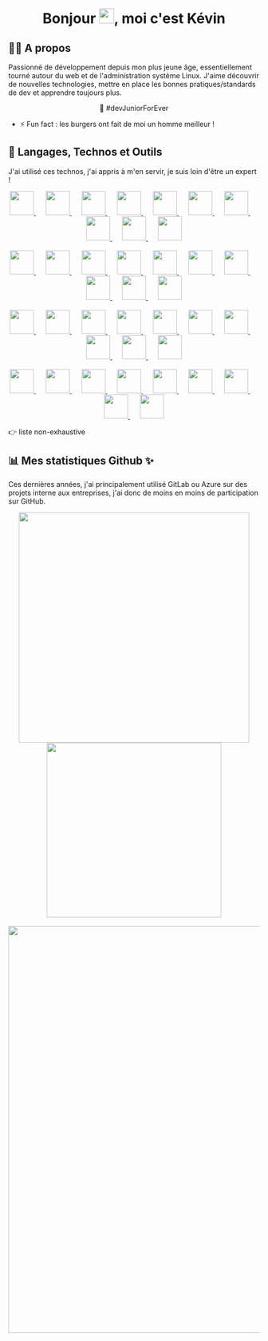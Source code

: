 <h1 align="center">Bonjour <img width="30" src="https://raw.githubusercontent.com/MartinHeinz/MartinHeinz/master/wave.gif">, moi c'est Kévin</h1>

## 🙋‍♂️ A propos

Passionné de développement depuis mon plus jeune âge, essentiellement tourné autour du web et de l'administration système Linux. J'aime découvrir de nouvelles technologies, mettre en place les bonnes pratiques/standards de dev et apprendre toujours plus.

<p align="center">💬 #devJuniorForEver</p>

- ⚡ Fun fact : les burgers ont fait de moi un homme meilleur !

## 🚀 Langages, Technos et Outils

J'ai utilisé ces technos, j'ai appris à m'en servir, je suis loin d'être un expert !

<p align="center" style="backgound-color: white;">
    <a href="https://httpd.apache.org/" target="_blank" title="Apache">
        <img width="48" src="https://cdn.jsdelivr.net/gh/devicons/devicon/icons/apache/apache-original-wordmark.svg" />
    </a>
    &nbsp;&nbsp;&nbsp;&nbsp;
    <a href="https://azure.microsoft.com/" target="_blank" title="Azure">
        <img width="48" src="https://cdn.jsdelivr.net/gh/devicons/devicon/icons/azure/azure-original-wordmark.svg" />
    </a>
    &nbsp;&nbsp;&nbsp;&nbsp;
    <a href="https://www.gnu.org/savannah-checkouts/gnu/bash/manual/bash.html" target="_blank" title="Bash">
        <img width="48" src="https://cdn.jsdelivr.net/gh/devicons/devicon/icons/bash/bash-original.svg" />
    </a>
    &nbsp;&nbsp;&nbsp;&nbsp;
    <a href="https://getbootstrap.com/" target="_blank" title="Bootstrap">
        <img width="48" src="https://cdn.jsdelivr.net/gh/devicons/devicon/icons/bootstrap/bootstrap-original-wordmark.svg" />
    </a>
    &nbsp;&nbsp;&nbsp;&nbsp;
    <a href="https://getcomposer.org/" target="_blank" title="Composer">
        <img width="48" src="https://cdn.jsdelivr.net/gh/devicons/devicon/icons/composer/composer-original.svg" />
    </a>
    &nbsp;&nbsp;&nbsp;&nbsp;
    <a href="https://www.w3.org/Style/CSS/" target="_blank" title="CSS 3">
        <img width="48" src="https://cdn.jsdelivr.net/gh/devicons/devicon/icons/css3/css3-original-wordmark.svg" />
    </a>
    &nbsp;&nbsp;&nbsp;&nbsp;
    <a href="https://www.debian.org/" target="_blank" title="Debian">
        <img width="48" src="https://cdn.jsdelivr.net/gh/devicons/devicon/icons/debian/debian-original-wordmark.svg" />
    </a>
    &nbsp;&nbsp;&nbsp;&nbsp;
    <a href="https://www.docker.com/" target="_blank" title="Docker">
        <img width="48" src="https://cdn.jsdelivr.net/gh/devicons/devicon/icons/docker/docker-original-wordmark.svg" />
    </a>
    &nbsp;&nbsp;&nbsp;&nbsp;
    <a href="https://www.doctrine-project.org/" target="_blank" title="Doctrine">
        <img width="48" src="https://cdn.jsdelivr.net/gh/devicons/devicon/icons/doctrine/doctrine-original-wordmark.svg" />
    </a>
    &nbsp;&nbsp;&nbsp;&nbsp;
    <a href="https://eslint.org/" target="_blank" title="ESLint">
        <img width="48" src="https://cdn.jsdelivr.net/gh/devicons/devicon/icons/eslint/eslint-original-wordmark.svg" />
    </a>
    <br><br>
    <a href="https://filezilla-project.org/" target="_blank" title="FileZilla">
        <img width="48" src="https://cdn.jsdelivr.net/gh/devicons/devicon/icons/filezilla/filezilla-plain-wordmark.svg" />
    </a>
    &nbsp;&nbsp;&nbsp;&nbsp;
    <a href="https://git-scm.com/" target="_blank" title="Git">
        <img width="48" src="https://cdn.jsdelivr.net/gh/devicons/devicon/icons/git/git-original-wordmark.svg" />
    </a>
    &nbsp;&nbsp;&nbsp;&nbsp;
    <a href="https://github.com/" target="_blank" title="GitHub">
        <img width="48" src="https://cdn.jsdelivr.net/gh/devicons/devicon@latest/icons/github/github-original-wordmark.svg" />
    </a>
    &nbsp;&nbsp;&nbsp;&nbsp;
    <a href="https://about.gitlab.com/" target="_blank" title="GitLab">
        <img width="48" src="https://cdn.jsdelivr.net/gh/devicons/devicon/icons/gitlab/gitlab-original-wordmark.svg" />
    </a>
    &nbsp;&nbsp;&nbsp;&nbsp;
    <a href="https://www.w3.org/html/" target="_blank" title="HTML 5">
        <img width="48" src="https://cdn.jsdelivr.net/gh/devicons/devicon/icons/html5/html5-original-wordmark.svg" />
    </a>
    &nbsp;&nbsp;&nbsp;&nbsp;
    <a href="https://developer.mozilla.org/en-US/docs/Web/JavaScript" target="_blank" title="JavaScript">
        <img width="48" src="https://cdn.jsdelivr.net/gh/devicons/devicon/icons/javascript/javascript-original.svg" />
    </a>
    &nbsp;&nbsp;&nbsp;&nbsp;
    <a href="https://jquery.com/" target="_blank" title="Jquery">
        <img width="48" src="https://cdn.jsdelivr.net/gh/devicons/devicon/icons/jquery/jquery-original-wordmark.svg" />
    </a>
    &nbsp;&nbsp;&nbsp;&nbsp;
    <a href="https://laravel.com/" target="_blank" title="Laravel">
        <img width="48" src="https://cdn.jsdelivr.net/gh/devicons/devicon@latest/icons/laravel/laravel-original-wordmark.svg" />
    </a>
    &nbsp;&nbsp;&nbsp;&nbsp;
    <a href="https://www.linux.org/" target="_blank" title="Linux">
        <img width="48" src="https://cdn.jsdelivr.net/gh/devicons/devicon/icons/linux/linux-original.svg" />
    </a>
    &nbsp;&nbsp;&nbsp;&nbsp;
    <a href="https://www.markdownguide.org/" target="_blank" title="Markdown">
        <img width="48" src="https://cdn.jsdelivr.net/gh/devicons/devicon/icons/markdown/markdown-original.svg" />
    </a>
    <br><br>
    <a href="https://www.mysql.com/" target="_blank" title="MySQL">
        <img width="48" src="https://cdn.jsdelivr.net/gh/devicons/devicon/icons/mysql/mysql-original-wordmark.svg" />
    </a>
    &nbsp;&nbsp;&nbsp;&nbsp;
    <a href="https://www.nginx.com/" target="_blank" title="NGINX">
        <img width="48" src="https://cdn.jsdelivr.net/gh/devicons/devicon/icons/nginx/nginx-original.svg" />
    </a>
    &nbsp;&nbsp;&nbsp;&nbsp;
    <a href="https://www.npmjs.com/" target="_blank" title="npm">
        <img width="48" src="https://cdn.jsdelivr.net/gh/devicons/devicon/icons/npm/npm-original-wordmark.svg" />
    </a>
    &nbsp;&nbsp;&nbsp;&nbsp;
    <a href="https://nuxt.com/" target="_blank" title="Nuxt.js">
        <img width="48" src="https://cdn.jsdelivr.net/gh/devicons/devicon/icons/nuxtjs/nuxtjs-original-wordmark.svg" />
    </a>
    &nbsp;&nbsp;&nbsp;&nbsp;
    <a href="https://www.php.net/" target="_blank" title="php">
        <img width="48" src="https://cdn.jsdelivr.net/gh/devicons/devicon/icons/php/php-original.svg" />
    </a>
    &nbsp;&nbsp;&nbsp;&nbsp;
    <a href="https://www.jetbrains.com/phpstorm/" target="_blank" title="PhpStorm">
        <img width="48" src="https://cdn.jsdelivr.net/gh/devicons/devicon@latest/icons/phpstorm/phpstorm-original.svg" />
    </a>
    &nbsp;&nbsp;&nbsp;&nbsp;
    <a href="https://www.postgresql.org/" target="_blank" title="PostgreSQL">
        <img width="48" src="https://cdn.jsdelivr.net/gh/devicons/devicon/icons/postgresql/postgresql-original-wordmark.svg" />
    </a>
    &nbsp;&nbsp;&nbsp;&nbsp;
    <a href="https://www.putty.org/" target="_blank" title="PuTTY">
        <img width="48" src="https://cdn.jsdelivr.net/gh/devicons/devicon/icons/putty/putty-original.svg" />
    </a>
    &nbsp;&nbsp;&nbsp;&nbsp;
    <a href="https://legacy.reactjs.org/" target="_blank" title="React">
        <img width="48" src="https://cdn.jsdelivr.net/gh/devicons/devicon/icons/react/react-original-wordmark.svg" />
    </a>
    &nbsp;&nbsp;&nbsp;&nbsp;
    <a href="https://redux.js.org/" target="_blank" title="Redux">
        <img width="48" src="https://cdn.jsdelivr.net/gh/devicons/devicon/icons/redux/redux-original.svg" />
    </a>
    <br><br>
    <a href="https://sass-lang.com/" target="_blank" title="Sass">
        <img width="48" src="https://cdn.jsdelivr.net/gh/devicons/devicon/icons/sass/sass-original.svg" />
    </a>
    &nbsp;&nbsp;&nbsp;&nbsp;
    <a href="https://fr.wikipedia.org/wiki/Secure_Shell" target="_blank" title="ssh">
        <img width="48" src="https://cdn.jsdelivr.net/gh/devicons/devicon/icons/ssh/ssh-original-wordmark.svg" />
    </a>
    &nbsp;&nbsp;&nbsp;&nbsp;
    <a href="https://symfony.com/" target="_blank" title="Symfony">
        <img width="48" src="https://cdn.jsdelivr.net/gh/devicons/devicon/icons/symfony/symfony-original-wordmark.svg" />
    </a>
    &nbsp;&nbsp;&nbsp;&nbsp;
    <a href="https://www.typescriptlang.org/" target="_blank" title="TypeScript">
        <img width="48" src="https://cdn.jsdelivr.net/gh/devicons/devicon/icons/typescript/typescript-original.svg" />
    </a>
    &nbsp;&nbsp;&nbsp;&nbsp;
    <a href="https://www.ubuntu-fr.org/" target="_blank" title="ubuntu">
        <img width="48" src="https://cdn.jsdelivr.net/gh/devicons/devicon@latest/icons/ubuntu/ubuntu-original-wordmark.svg" />
    </a>
    &nbsp;&nbsp;&nbsp;&nbsp;
    <a href="https://www.vim.org/" target="_blank" title="Vim">
        <img width="48" src="https://cdn.jsdelivr.net/gh/devicons/devicon/icons/vim/vim-original.svg" />
    </a>
    &nbsp;&nbsp;&nbsp;&nbsp;
    <a href="https://vuejs.org/" target="_blank" title="Vue.js">
        <img width="48" src="https://cdn.jsdelivr.net/gh/devicons/devicon/icons/vuejs/vuejs-original-wordmark.svg" />
    </a>
    &nbsp;&nbsp;&nbsp;&nbsp;
    <a href="https://code.visualstudio.com/" target="_blank" title="Visual Studio Code">
        <img width="48" src="https://cdn.jsdelivr.net/gh/devicons/devicon/icons/vscode/vscode-original-wordmark.svg" />
    </a>
    &nbsp;&nbsp;&nbsp;&nbsp;
    <a href="https://wordpress.com/" target="_blank" title="WordPress">
        <img width="48" src="https://cdn.jsdelivr.net/gh/devicons/devicon/icons/wordpress/wordpress-original.svg" />
    </a>
</p>

👉 liste non-exhaustive

## 📊 Mes statistiques Github ✨

Ces dernières années, j'ai principalement utilisé GitLab ou Azure sur des projets interne aux entreprises, j'ai donc de moins en moins de participation sur GitHub.

<p align="center">
    <a href="https://github.com/anuraghazra/github-readme-stats">
        <img width="462" align="center" src="https://github-readme-stats.vercel.app/api?username=RumoloEttouatiKevin&count_private=true&show_icons=true&theme=radical">
    </a>
    <a href="https://github.com/anuraghazra/github-readme-stats">
        <img width="350" align="center" src="https://github-readme-stats.vercel.app/api/top-langs/?username=RumoloEttouatiKevin&theme=dark&count_private=true&show_icons=true&langs_count=10&layout=compact">
    </a>
    <br><br>
    <a href="[https://github.com/anuraghazra/github-readme-stats](https://github.com/ashutosh00710/github-readme-activity-graph)">
        <img width="816" align="center" src="https://github-readme-activity-graph.vercel.app/graph?username=RumoloEttouatiKevin&theme=react-dark&radius=8">
    </a>
</p>

